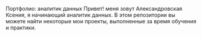 Портфолио: аналитик данных
Привет! меня зовут Александровская Ксения, я начинающий аналитик данных. В этом репозитории вы можете найти некоторые мои проекты, выполненные за время обучения и практики.
